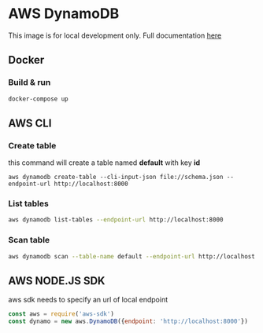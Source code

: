 # AWS DynamoDB

This image is for local development only. Full documentation [here](https://docs.aws.amazon.com/amazondynamodb/latest/developerguide/DynamoDBLocal.html)

## Docker

### Build & run
```sh
docker-compose up
```

## AWS CLI

### Create table

this command will create a table named **default** with key **id**
```
aws dynamodb create-table --cli-input-json file://schema.json --endpoint-url http://localhost:8000
```

### List tables
```sh
aws dynamodb list-tables --endpoint-url http://localhost:8000
```

### Scan table
```sh
aws dynamodb scan --table-name default --endpoint-url http://localhost:8000
```

## AWS NODE.JS SDK

aws sdk needs to specify an url of local endpoint
```js
const aws = require('aws-sdk')
const dynamo = new aws.DynamoDB({endpoint: 'http://localhost:8000'})
```
